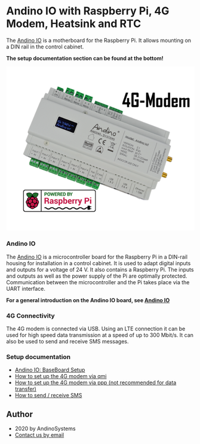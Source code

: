 Andino IO with Raspberry Pi, 4G Modem, Heatsink and RTC
======

The [Andino IO][1] is a motherboard for the Raspberry Pi. It allows mounting on a DIN rail in the control cabinet.

**The setup documentation section can be found at the bottom!**

![Andino IO - Raspberry Pi on DIN Rail](andino-io-4g-modem.png)  

### Andino IO
The [Andino IO][1] is a microcontroller board for the Raspberry Pi in a DIN-rail housing for installation in a control cabinet. It is used to adapt digital inputs and outputs for a voltage of 24 V. It also contains a Raspberry Pi. The inputs and outputs as well as the power supply of the Pi are optimally protected. Communication between the microcontroller and the Pi takes place via the UART interface.

**For a general introduction on the Andino IO board, see [Andino IO](../../)**

### 4G Connectivity
The 4G modem is connected via USB. Using an LTE connection it can be used for high speed data transmission at a speed of up to 300 Mbit/s. It can also be used to send and receive SMS messages.

### Setup documentation

- [Andino IO: BaseBoard Setup](../../BaseBoard)
- [How to set up the 4G modem via qmi](../../../Andino-Common/Extensions/4G-Modem-SIM7600/qmi)
- [How to set up the 4G modem via ppp (not recommended for data transfer)](../../../Andino-Common/Extensions/4G-Modem-SIM7600/ppp)
- [How to send / receive SMS](../../../Andino-Common/Extensions/4G-Modem-SIM7600/sms)

Author
-----

* 2020 by AndinoSystems
* [Contact us by email](mailto:info@andino.systems)

[1]:https://andino.systems/andino-io/

